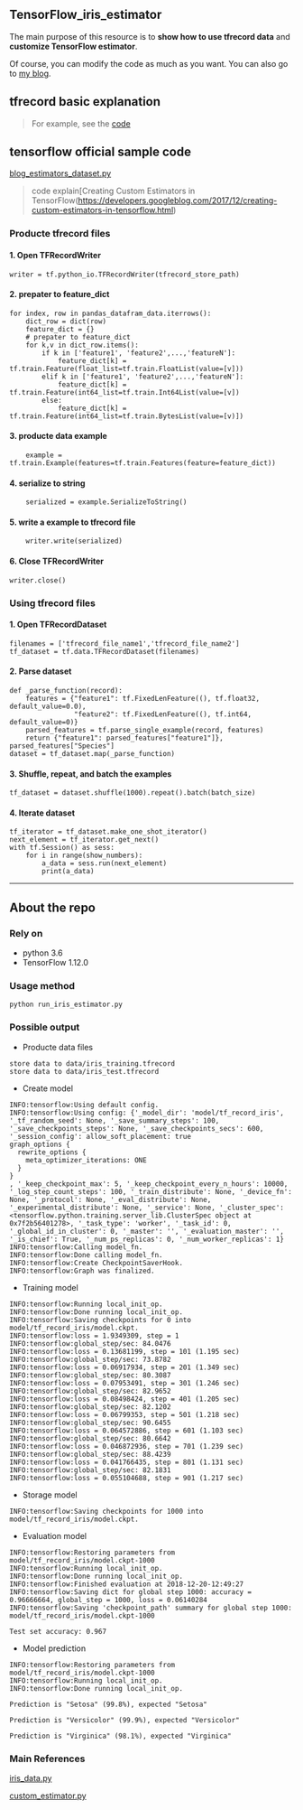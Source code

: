 ## TensorFlow_iris_estimator
The main purpose of this resource is to **show how to use tfrecord data** and **customize TensorFlow estimator**. 

Of course, you can modify the code as much as you want. You can also go to [my blog](https://yuanxiaosc.github.io/).

## tfrecord basic explanation

> For example, see the [code](https://github.com/yuanxiaosc/TensorFlow_iris_tfrecord_and_estimator)

## tensorflow official sample code
[blog_estimators_dataset.py](https://github.com/tensorflow/models/blob/master/samples/outreach/blogs/blog_estimators_dataset.py)
> code explain[Creating Custom Estimators in TensorFlow(https://developers.googleblog.com/2017/12/creating-custom-estimators-in-tensorflow.html)

### Producte tfrecord files

#### 1. Open TFRecordWriter
```
writer = tf.python_io.TFRecordWriter(tfrecord_store_path)
```
#### 2. prepater to feature_dict
```
for index, row in pandas_datafram_data.iterrows():
    dict_row = dict(row)
    feature_dict = {}
    # prepater to feature_dict
    for k,v in dict_row.items():
        if k in ['feature1', 'feature2',...,'featureN']:
            feature_dict[k] = tf.train.Feature(float_list=tf.train.FloatList(value=[v]))
        elif k in ['feature1', 'feature2',...,'featureN']:
            feature_dict[k] = tf.train.Feature(int64_list=tf.train.Int64List(value=[v])
        else:
            feature_dict[k] = tf.train.Feature(int64_list=tf.train.BytesList(value=[v)])
```
#### 3. producte data example
```
    example = tf.train.Example(features=tf.train.Features(feature=feature_dict))
```
#### 4. serialize to string
```
    serialized = example.SerializeToString()
```
#### 5. write a example to tfrecord file
```
    writer.write(serialized)
```
#### 6. Close TFRecordWriter
```
writer.close()
```

### Using tfrecord files

#### 1. Open TFRecordDataset
```
filenames = ['tfrecord_file_name1','tfrecord_file_name2']
tf_dataset = tf.data.TFRecordDataset(filenames)
```
#### 2. Parse dataset
```
def _parse_function(record):
    features = {"feature1": tf.FixedLenFeature((), tf.float32, default_value=0.0),
                "feature2": tf.FixedLenFeature((), tf.int64, default_value=0)}
    parsed_features = tf.parse_single_example(record, features)
    return {"feature1": parsed_features["feature1"]}, parsed_features["Species"]
dataset = tf_dataset.map(_parse_function)
```
#### 3. Shuffle, repeat, and batch the examples
```
tf_dataset = dataset.shuffle(1000).repeat().batch(batch_size)
```
#### 4. Iterate dataset
```
tf_iterator = tf_dataset.make_one_shot_iterator()
next_element = tf_iterator.get_next()
with tf.Session() as sess:
    for i in range(show_numbers):
        a_data = sess.run(next_element)
        print(a_data)  
```

-----

## About the repo

### Rely on
+ python 3.6
+ TensorFlow 1.12.0

### Usage method
```
python run_iris_estimator.py
```

### Possible output

+ Producte data files
```
store data to data/iris_training.tfrecord
store data to data/iris_test.tfrecord
```
+ Create model
```
INFO:tensorflow:Using default config.
INFO:tensorflow:Using config: {'_model_dir': 'model/tf_record_iris', '_tf_random_seed': None, '_save_summary_steps': 100, '_save_checkpoints_steps': None, '_save_checkpoints_secs': 600, '_session_config': allow_soft_placement: true
graph_options {
  rewrite_options {
    meta_optimizer_iterations: ONE
  }
}
, '_keep_checkpoint_max': 5, '_keep_checkpoint_every_n_hours': 10000, '_log_step_count_steps': 100, '_train_distribute': None, '_device_fn': None, '_protocol': None, '_eval_distribute': None, '_experimental_distribute': None, '_service': None, '_cluster_spec': <tensorflow.python.training.server_lib.ClusterSpec object at 0x7f2b56401278>, '_task_type': 'worker', '_task_id': 0, '_global_id_in_cluster': 0, '_master': '', '_evaluation_master': '', '_is_chief': True, '_num_ps_replicas': 0, '_num_worker_replicas': 1}
INFO:tensorflow:Calling model_fn.
INFO:tensorflow:Done calling model_fn.
INFO:tensorflow:Create CheckpointSaverHook.
INFO:tensorflow:Graph was finalized.
```
+ Training model
```
INFO:tensorflow:Running local_init_op.
INFO:tensorflow:Done running local_init_op.
INFO:tensorflow:Saving checkpoints for 0 into model/tf_record_iris/model.ckpt.
INFO:tensorflow:loss = 1.9349309, step = 1
INFO:tensorflow:global_step/sec: 84.0476
INFO:tensorflow:loss = 0.13681199, step = 101 (1.195 sec)
INFO:tensorflow:global_step/sec: 73.8782
INFO:tensorflow:loss = 0.06917934, step = 201 (1.349 sec)
INFO:tensorflow:global_step/sec: 80.3087
INFO:tensorflow:loss = 0.07953491, step = 301 (1.246 sec)
INFO:tensorflow:global_step/sec: 82.9652
INFO:tensorflow:loss = 0.08498424, step = 401 (1.205 sec)
INFO:tensorflow:global_step/sec: 82.1202
INFO:tensorflow:loss = 0.06799353, step = 501 (1.218 sec)
INFO:tensorflow:global_step/sec: 90.6455
INFO:tensorflow:loss = 0.064572886, step = 601 (1.103 sec)
INFO:tensorflow:global_step/sec: 80.6642
INFO:tensorflow:loss = 0.046872936, step = 701 (1.239 sec)
INFO:tensorflow:global_step/sec: 88.4239
INFO:tensorflow:loss = 0.041766435, step = 801 (1.131 sec)
INFO:tensorflow:global_step/sec: 82.1831
INFO:tensorflow:loss = 0.055104688, step = 901 (1.217 sec)
```

+ Storage model
```
INFO:tensorflow:Saving checkpoints for 1000 into model/tf_record_iris/model.ckpt.
```

+ Evaluation model
```
INFO:tensorflow:Restoring parameters from model/tf_record_iris/model.ckpt-1000
INFO:tensorflow:Running local_init_op.
INFO:tensorflow:Done running local_init_op.
INFO:tensorflow:Finished evaluation at 2018-12-20-12:49:27
INFO:tensorflow:Saving dict for global step 1000: accuracy = 0.96666664, global_step = 1000, loss = 0.06140284
INFO:tensorflow:Saving 'checkpoint_path' summary for global step 1000: model/tf_record_iris/model.ckpt-1000

Test set accuracy: 0.967
```

+ Model prediction
```
INFO:tensorflow:Restoring parameters from model/tf_record_iris/model.ckpt-1000
INFO:tensorflow:Running local_init_op.
INFO:tensorflow:Done running local_init_op.

Prediction is "Setosa" (99.8%), expected "Setosa"

Prediction is "Versicolor" (99.9%), expected "Versicolor"

Prediction is "Virginica" (98.1%), expected "Virginica"
```

### Main References
[iris_data.py](https://github.com/tensorflow/models/blob/master/samples/core/get_started/iris_data.py)

[custom_estimator.py](https://github.com/tensorflow/models/blob/master/samples/core/get_started/custom_estimator.py)
